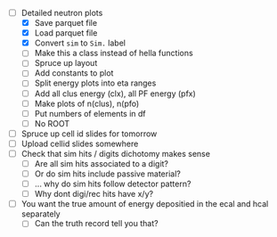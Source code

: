- [ ] Detailed neutron plots
  - [x] Save parquet file
  - [x] Load parquet file
  - [x] Convert `sim` to `Sim.` label
  - [ ] Make this a class instead of hella functions
  - [ ] Spruce up layout
  - [ ] Add constants to plot
  - [ ] Split energy plots into eta ranges
  - [ ] Add all clus energy (clx), all PF energy (pfx)
  - [ ] Make plots of n(clus), n(pfo)
  - [ ] Put numbers of elements in df
  - [ ] No ROOT
- [ ] Spruce up cell id slides for tomorrow
- [ ] Upload cellid slides somewhere
- [ ] Check that sim hits / digits dichotomy makes sense
  - [ ] Are all sim hits associated to a digit?
  - [ ] Or do sim hits include passive material?
  - [ ] ... why do sim hits follow detector pattern?
  - [ ] Why dont digi/rec hits have x/y?
- [ ] You want the true amount of energy depositied in the ecal and hcal separately
  - [ ] Can the truth record tell you that?

